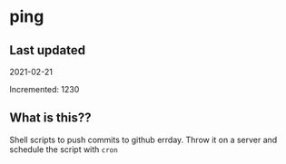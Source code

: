 # ping

## Last updated
2021-02-21

Incremented: 1230

## What is this??
Shell scripts to push commits to github errday. Throw it on a server and schedule the script with `cron`
